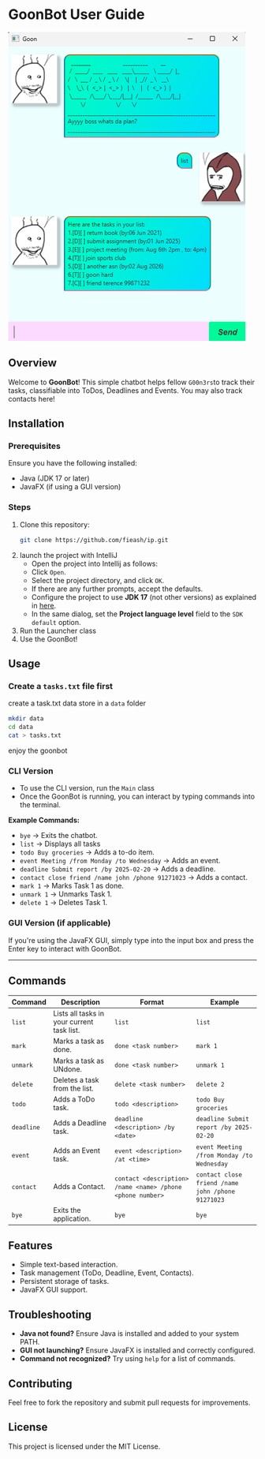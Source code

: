# GoonBot User Guide

![Ui.png](Ui.png)

## Overview
Welcome to **GoonBot**! This simple chatbot helps fellow `G00n3rs`to track their tasks, classifiable into ToDos, Deadlines and Events. You may also track contacts here!
## Installation

### Prerequisites
Ensure you have the following installed:
- Java (JDK 17 or later)
- JavaFX (if using a GUI version)

### Steps
1. Clone this repository:
   ```sh
   git clone https://github.com/fieash/ip.git
   ```
2. launch the project with IntelliJ
    * Open the project into Intellij as follows:
    * Click `Open`.
    * Select the project directory, and click `OK`.
    * If there are any further prompts, accept the defaults.
    * Configure the project to use **JDK 17** (not other versions) as explained in [here](https://www.jetbrains.com/help/idea/sdk.html#set-up-jdk).<br>
    * In the same dialog, set the **Project language level** field to the `SDK default` option.
3. Run the Launcher class
4. Use the GoonBot!


## Usage

### Create a `tasks.txt` file first
create a task.txt data store in a `data` folder
```bash
mkdir data
cd data
cat > tasks.txt
```
enjoy the goonbot

### CLI Version
- To use the CLI version, run the `Main` class
- Once the GoonBot is running, you can interact by typing commands into the terminal.

**Example Commands:**
- `bye` → Exits the chatbot.
- `list` → Displays all tasks
- `todo Buy groceries` → Adds a to-do item.
- `event Meeting /from Monday /to Wednesday` → Adds an event.
- `deadline Submit report /by 2025-02-20` → Adds a deadline.
- `contact close friend /name john /phone 91271023` → Adds a contact.
- `mark 1` → Marks Task 1 as done.
- `unmark 1` → Unmarks Task 1.
- `delete 1` → Deletes Task 1.

### GUI Version (if applicable)
If you're using the JavaFX GUI, simply type into the input box and press the Enter key to interact with GoonBot.

---

## **Commands**

| **Command**     | **Description**                                                                                        | **Format**                          | **Example**                        |
|----------------|------------------------------------------------------------------------------------------------------|-------------------------------------|-------------------------------------|
| `list`         | Lists all tasks in your current task list.                                                           | `list`                              | `list`                        |
| `mark`         | Marks a task as done.                                                                                | `done <task number>`                | `mark 1`                      |
| `unmark`         | Marks a task as UNdone.                                                                                | `done <task number>`                | `unmark 1`                      |
| `delete`       | Deletes a task from the list.                                                                        | `delete <task number>`              | `delete 2`                    |
| `todo`         | Adds a ToDo task.                                                                                    | `todo <description>`                | `todo Buy groceries`          |
| `deadline`     | Adds a Deadline task.                                                                                | `deadline <description> /by <date>` | `deadline Submit report /by 2025-02-20` |
| `event`        | Adds an Event task.                                                                                  | `event <description> /at <time>`    | `event Meeting /from Monday /to Wednesday` |
| `contact`        | Adds a Contact.                                                                                  | `contact <description> /name <name> /phone <phone number>`    | `contact close friend /name john /phone 91271023` |
| `bye`          | Exits the application.                                                                               | `bye`                               | `bye`                         |


## Features
- Simple text-based interaction.
- Task management (ToDo, Deadline, Event, Contacts).
- Persistent storage of tasks.
- JavaFX GUI support.

## Troubleshooting
- **Java not found?** Ensure Java is installed and added to your system PATH.
- **GUI not launching?** Ensure JavaFX is installed and correctly configured.
- **Command not recognized?** Try using `help` for a list of commands.

## Contributing
Feel free to fork the repository and submit pull requests for improvements.

## License
This project is licensed under the MIT License.

